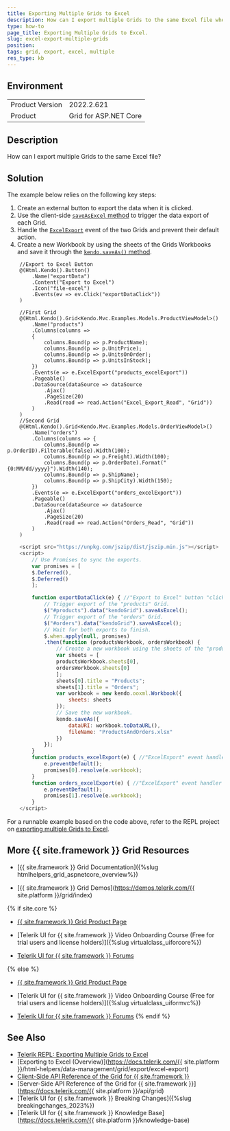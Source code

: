 ```yaml
---
title: Exporting Multiple Grids to Excel
description: How can I export multiple Grids to the same Excel file when working with {{ site.product }}?
type: how-to
page_title: Exporting Multiple Grids to Excel.
slug: excel-export-multiple-grids
position:
tags: grid, export, excel, multiple
res_type: kb
---
```


## Environment
<table>
	<tbody>
		<tr>
			<td>Product Version</td>
			<td>2022.2.621</td>
		</tr>
		<tr>
			<td>Product</td>
			<td>Grid for ASP.NET Core</td>
		</tr>
	</tbody>
</table>


## Description

How can I export multiple Grids to the same Excel file?

## Solution

The example below relies on the following key steps:

1. Create an external button to export the data when it is clicked.
1. Use the client-side [`saveAsExcel` method](https://docs.telerik.com/kendo-ui/api/javascript/ui/grid/methods/saveasexcel) to trigger the data export of each Grid.
1. Handle the [`ExcelExport`](https://docs.telerik.com/aspnet-core/api/kendo.mvc.ui.fluent/grideventbuilder#excelexportsystemstring) event of the two Grids and prevent their default action.
1. Create a new Workbook by using the sheets of the Grids Workbooks and save it through the [`kendo.saveAs()` method](https://docs.telerik.com/kendo-ui/api/javascript/kendo/methods/saveas).

```Index.cshtml
    //Export to Excel Button
    @(Html.Kendo().Button()
        .Name("exportData")
        .Content("Export to Excel")
        .Icon("file-excel")
        .Events(ev => ev.Click("exportDataClick"))
    )

    //First Grid
    @(Html.Kendo().Grid<Kendo.Mvc.Examples.Models.ProductViewModel>()
        .Name("products")
        .Columns(columns =>
        {
            columns.Bound(p => p.ProductName);
            columns.Bound(p => p.UnitPrice);
            columns.Bound(p => p.UnitsOnOrder);
            columns.Bound(p => p.UnitsInStock);
        })
        .Events(e => e.ExcelExport("products_excelExport"))
        .Pageable()
        .DataSource(dataSource => dataSource
            .Ajax()
            .PageSize(20)
            .Read(read => read.Action("Excel_Export_Read", "Grid"))
        )
    )
    //Second Grid
    @(Html.Kendo().Grid<Kendo.Mvc.Examples.Models.OrderViewModel>()    
        .Name("orders")
        .Columns(columns => {
            columns.Bound(p => p.OrderID).Filterable(false).Width(100);
            columns.Bound(p => p.Freight).Width(100);
            columns.Bound(p => p.OrderDate).Format("{0:MM/dd/yyyy}").Width(140);
            columns.Bound(p => p.ShipName);
            columns.Bound(p => p.ShipCity).Width(150);
        })
        .Events(e => e.ExcelExport("orders_excelExport"))
        .Pageable()
        .DataSource(dataSource => dataSource
            .Ajax()
            .PageSize(20)
            .Read(read => read.Action("Orders_Read", "Grid"))
        )
    )
```
```JavaScript
    <script src="https://unpkg.com/jszip/dist/jszip.min.js"></script>
    <script>
        // Use Promises to sync the exports.
        var promises = [
        $.Deferred(),
        $.Deferred()
        ];

        function exportDataClick(e) { //"Export to Excel" button "click" event handler.
            // Trigger export of the "products" Grid.
            $("#products").data("kendoGrid").saveAsExcel();
            // Trigger export of the "orders" Grid.
            $("#orders").data("kendoGrid").saveAsExcel();
            // Wait for both exports to finish.
            $.when.apply(null, promises)
            .then(function (productsWorkbook, ordersWorkbook) {
                // Create a new workbook using the sheets of the "products" and "orders" workbooks.
                var sheets = [
                productsWorkbook.sheets[0],
                ordersWorkbook.sheets[0]
                ];
                sheets[0].title = "Products";
                sheets[1].title = "Orders";
                var workbook = new kendo.ooxml.Workbook({
                    sheets: sheets
                });
                // Save the new workbook.
                kendo.saveAs({
                    dataURI: workbook.toDataURL(),
                    fileName: "ProductsAndOrders.xlsx"
                })
            });
        }
        function products_excelExport(e) { //"ExcelExport" event handler of "products" Grid.
            e.preventDefault();
            promises[0].resolve(e.workbook);
        }
        function orders_excelExport(e) { //"ExcelExport" event handler of "orders" Grid.
            e.preventDefault();
            promises[1].resolve(e.workbook);
        }
    </script>
```

For a runnable example based on the code above, refer to the REPL project on [exporting multiple Grids to Excel](https://netcorerepl.telerik.com/wcYKwCPR52YDsbfP56).

## More {{ site.framework }} Grid Resources

* [{{ site.framework }} Grid Documentation]({%slug htmlhelpers_grid_aspnetcore_overview%})

* [{{ site.framework }} Grid Demos](https://demos.telerik.com/{{ site.platform }}/grid/index)

{% if site.core %}
* [{{ site.framework }} Grid Product Page](https://www.telerik.com/aspnet-core-ui/grid)

* [Telerik UI for {{ site.framework }} Video Onboarding Course (Free for trial users and license holders)]({%slug virtualclass_uiforcore%})

* [Telerik UI for {{ site.framework }} Forums](https://www.telerik.com/forums/aspnet-core-ui)

{% else %}
* [{{ site.framework }} Grid Product Page](https://www.telerik.com/aspnet-mvc/grid)

* [Telerik UI for {{ site.framework }} Video Onboarding Course (Free for trial users and license holders)]({%slug virtualclass_uiformvc%})

* [Telerik UI for {{ site.framework }} Forums](https://www.telerik.com/forums/aspnet-mvc)
{% endif %}

## See Also

* [Telerik REPL: Exporting Multiple Grids to Excel](https://netcorerepl.telerik.com/wcYKwCPR52YDsbfP56)
* [Exporting to Excel (Overview)](https://docs.telerik.com/{{ site.platform }}/html-helpers/data-management/grid/export/excel-export)
* [Client-Side API Reference of the Grid for {{ site.framework }}](https://docs.telerik.com/kendo-ui/api/javascript/ui/grid)
* [Server-Side API Reference of the Grid for {{ site.framework }}](https://docs.telerik.com/{{ site.platform }}/api/grid)
* [Telerik UI for {{ site.framework }} Breaking Changes]({%slug breakingchanges_2023%})
* [Telerik UI for {{ site.framework }} Knowledge Base](https://docs.telerik.com/{{ site.platform }}/knowledge-base)
